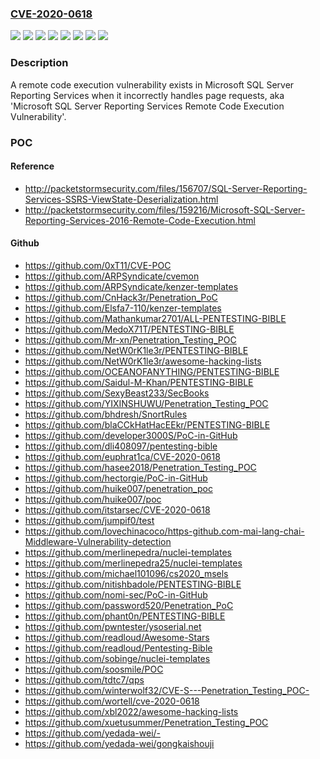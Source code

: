 ### [CVE-2020-0618](https://cve.mitre.org/cgi-bin/cvename.cgi?name=CVE-2020-0618)
![](https://img.shields.io/static/v1?label=Product&message=Microsoft%20SQL%20Server%202014%20Service%20Pack%203%20for%2032-bit%20Systems%20(CU)&color=blue)
![](https://img.shields.io/static/v1?label=Product&message=Microsoft%20SQL%20Server%202014%20Service%20Pack%203%20for%2032-bit%20Systems%20(GDR)&color=blue)
![](https://img.shields.io/static/v1?label=Product&message=Microsoft%20SQL%20Server%202014%20Service%20Pack%203%20for%20x64-based%20Systems%20(CU)&color=blue)
![](https://img.shields.io/static/v1?label=Product&message=Microsoft%20SQL%20Server%202014%20Service%20Pack%203%20for%20x64-based%20Systems%20(GDR)&color=blue)
![](https://img.shields.io/static/v1?label=Product&message=Microsoft%20SQL%20Server%202016%20for%20x64-based%20Systems%20Service%20Pack%202%20(GDR)&color=blue)
![](https://img.shields.io/static/v1?label=Product&message=Microsoft%20SQL%20Server&color=blue)
![](https://img.shields.io/static/v1?label=Version&message=n%2Fa&color=blue)
![](https://img.shields.io/static/v1?label=Vulnerability&message=Remote%20Code%20Execution&color=brighgreen)

### Description

A remote code execution vulnerability exists in Microsoft SQL Server Reporting Services when it incorrectly handles page requests, aka 'Microsoft SQL Server Reporting Services Remote Code Execution Vulnerability'.

### POC

#### Reference
- http://packetstormsecurity.com/files/156707/SQL-Server-Reporting-Services-SSRS-ViewState-Deserialization.html
- http://packetstormsecurity.com/files/159216/Microsoft-SQL-Server-Reporting-Services-2016-Remote-Code-Execution.html

#### Github
- https://github.com/0xT11/CVE-POC
- https://github.com/ARPSyndicate/cvemon
- https://github.com/ARPSyndicate/kenzer-templates
- https://github.com/CnHack3r/Penetration_PoC
- https://github.com/Elsfa7-110/kenzer-templates
- https://github.com/Mathankumar2701/ALL-PENTESTING-BIBLE
- https://github.com/MedoX71T/PENTESTING-BIBLE
- https://github.com/Mr-xn/Penetration_Testing_POC
- https://github.com/NetW0rK1le3r/PENTESTING-BIBLE
- https://github.com/NetW0rK1le3r/awesome-hacking-lists
- https://github.com/OCEANOFANYTHING/PENTESTING-BIBLE
- https://github.com/Saidul-M-Khan/PENTESTING-BIBLE
- https://github.com/SexyBeast233/SecBooks
- https://github.com/YIXINSHUWU/Penetration_Testing_POC
- https://github.com/bhdresh/SnortRules
- https://github.com/blaCCkHatHacEEkr/PENTESTING-BIBLE
- https://github.com/developer3000S/PoC-in-GitHub
- https://github.com/dli408097/pentesting-bible
- https://github.com/euphrat1ca/CVE-2020-0618
- https://github.com/hasee2018/Penetration_Testing_POC
- https://github.com/hectorgie/PoC-in-GitHub
- https://github.com/huike007/penetration_poc
- https://github.com/huike007/poc
- https://github.com/itstarsec/CVE-2020-0618
- https://github.com/jumpif0/test
- https://github.com/lovechinacoco/https-github.com-mai-lang-chai-Middleware-Vulnerability-detection
- https://github.com/merlinepedra/nuclei-templates
- https://github.com/merlinepedra25/nuclei-templates
- https://github.com/michael101096/cs2020_msels
- https://github.com/nitishbadole/PENTESTING-BIBLE
- https://github.com/nomi-sec/PoC-in-GitHub
- https://github.com/password520/Penetration_PoC
- https://github.com/phant0n/PENTESTING-BIBLE
- https://github.com/pwntester/ysoserial.net
- https://github.com/readloud/Awesome-Stars
- https://github.com/readloud/Pentesting-Bible
- https://github.com/sobinge/nuclei-templates
- https://github.com/soosmile/POC
- https://github.com/tdtc7/qps
- https://github.com/winterwolf32/CVE-S---Penetration_Testing_POC-
- https://github.com/wortell/cve-2020-0618
- https://github.com/xbl2022/awesome-hacking-lists
- https://github.com/xuetusummer/Penetration_Testing_POC
- https://github.com/yedada-wei/-
- https://github.com/yedada-wei/gongkaishouji

